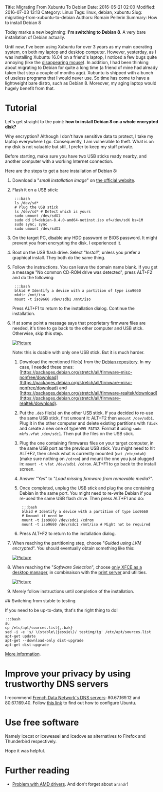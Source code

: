 Title: Migrating From Xubuntu To Debian
Date: 2016-05-21 02:00
Modified: 2016-07-03 13:13
Category: Linux 
Tags: linux, debian, xubuntu
Slug: migrating-from-xubuntu-to-debian
Authors: Romain Pellerin
Summary: How to install Debian 8 

Today marks a new beginning: **I'm switching to Debian 8**. A very bare installation of Debian actually.

Until now, I've been using Xubuntu for over 3 years as my main operating system, on both my laptop and desktop computer. However, yesterday, as I was installing Xubuntu 16.04 on a friend's laptop, I noticed a few bugs quite annoying (like the [disappearing mouse](https://bugs.launchpad.net/ubuntu/+bug/1573454)). In addition, I had been thinking about migrating to Debian for quite a long time (a friend of mine had already taken that step a couple of months ago). Xubuntu is shipped with a bunch of useless programs that I would never use. So time has come to have a lightweight bare distro, such as Debian 8. Moreover, my aging laptop would hugely benefit from that.

# Tutorial

Let's get straight to the point: **how to install Debian 8 on a whole encrypted disk?**

Why encryption? Although I don't have sensitive data to protect, I take my laptop everywhere I go. Consequently, I am vulnerable to theft. What is on my disk is not valuable but still, I prefer to keep my stuff private.

Before starting, make sure you have two USB sticks ready nearby, and another computer with a working Internet connection.

Here are the steps to get a bare installation of Debian 8:

1. Download a "*small installation image*" on [the official website](https://www.debian.org/distrib/).
2. Flash it on a USB stick:

        :::bash
        ls /dev/sd*
        # Plug the USB stick
        ls /dev/sd* # Detect which is yours
        sudo umount /dev/sdX1
        sudo dd if=debian-8.4.0-amd64-netinst.iso of=/dev/sdX bs=1M
        sudo sync; sync
        sudo umount /dev/sdX1

3. On the target PC, disable any HDD password or BIOS password. It might prevent you from encrypting the disk. I experienced it.
4. Boot on the USB flash drive. Select "*Install*", unless you prefer a graphical install. They both do the same thing.
5. Follow the instructions. You can leave the domain name blank. If you get a message "No common CD-ROM drive was detected", press ALT+F2 and do the following:

        :::bash
        blkid # Identify a device with a partition of type iso9660
        mkdir /mnt/iso
        mount -t iso9660 /dev/sdb1 /mnt/iso

    Press ALT+F1 to return to the installation dialog. Continue the installation.

6. If at some point a message says that proprietary firmware files are needed, it's time to go back to the other computer and USB stick. Otherwise, skip this step.

    [![Picture]({filename}/images/debian_firmware.jpg)]({filename}/images/debian_firmware.jpg)

    Note: this is doable with only one USB stick. But it is much harder.

    1. Download the mentioned file(s) from the [Debian repository](https://packages.debian.org/jessie/). In my case, I needed these ones: [https://packages.debian.org/stretch/all/firmware-misc-nonfree/download](https://packages.debian.org/stretch/all/firmware-misc-nonfree/download) and [https://packages.debian.org/stretch/all/firmware-realtek/download](https://packages.debian.org/stretch/all/firmware-realtek/download).
    2. Put the `.deb` file(s) on the other USB stick. If you decided to re-use the same USB stick, first umount it: ALT+F2 then `umount /dev/sdb1`. Plug it in the other computer and delete existing partitions with `fdisk` and create a new one of type `W95 FAT32`. Format it using `sudo mkfs.vfat /dev/sdc1`. Then put the files on the USB stick.
    3. Plug the one containing firmwares files on your target computer, in the same USB port as the previous USB stick. You might need to hit ALT+F2, then check what is currently mounted (`cat /etc/mtab`) (make sure nothing on `/cdrom`) and mount the one you just plugged in: `mount -t vfat /dev/sdb1 /cdrom`. ALT+F1 to go back to the install screen.
    4. Answer "*Yes*" to "*Load missing firmware from removable media?*".
    5. Once completed, unplug the USB stick and plug the one containing Debian in the same port. You might need to re-write Debian if you re-used the same USB flash drive. Then press ALT+F1 and do:
    
            :::bash
            blkid # Identify a device with a partition of type iso9660
            # Umount if need be
            mount -t iso9660 /dev/sdc1 /cdrom
            mount -t iso9660 /dev/sdc1 /mnt/iso # Might not be required

    6. Press ALT+F2 to return to the installation dialog. 

7. When reaching the partitioning step, choose "*Guided using LVM encrypted*". You should eventually obtain something like this:
    
    [![Picture]({filename}/images/debian_partitions.jpg)]({filename}/images/debian_partitions.jpg)

8. When reaching the "*Software Selection*", choose [only XFCE as a desktop manager](http://forums.debian.net/viewtopic.php?f=17&t=125037#p595087), in combinaison with the [print server](http://comments.gmane.org/gmane.linux.debian.user/455520) and utilities.
    
    [![Picture]({filename}/images/debian_selection.jpg)]({filename}/images/debian_selection.jpg)

9. Merely follow instructions until completion of the installation.

## Switching from stable to testing

If you need to be up-to-date, that's the right thing to do!

    :::bash
    su
    cp /etc/apt/sources.list{,.bak}
    sed -i -e 's/ \(stable\|jessie\)/ testing/ig' /etc/apt/sources.list
    apt-get update
    apt-get --download-only dist-upgrade
    apt-get dist-upgrade

[More information](http://unix.stackexchange.com/questions/90389/how-to-upgrade-debian-stable-wheezy-to-testing-jessie).

# Improve your privacy by using trustworthy DNS servers

I recommend [French Data Network's DNS servers](https://larlet.fr/david/stream/2015/10/12/): 80.67.169.12 and 80.67.169.40. Follow [this link](http://askubuntu.com/questions/627899/nameserver-127-0-1-1-in-resolv-conf-wont-go-away) to find out how to configure Ubuntu.

# Use free software

Namely Icecat or Iceweasel and Icedove as alternatives to Firefox and Thunderbird respectively.


Hope it was helpful.

# Further reading

- [Problem with AMD drivers](https://wiki.debian.org/fr/AtiHowTo). And don't forget about `arandr`!
